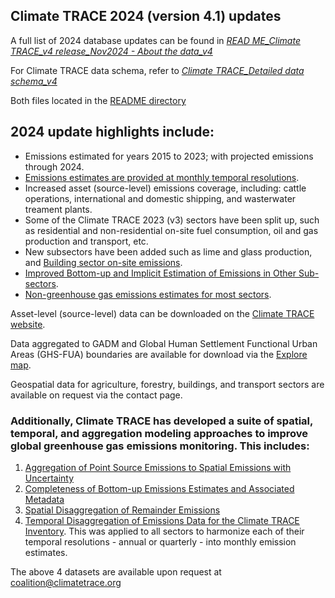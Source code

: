 ## Climate TRACE 2024 (version 4.1) updates
A full list of 2024 database updates can be found in [*READ ME_Climate TRACE_v4 release_Nov2024 - About the data_v4*](https://github.com/climatetracecoalition/methodology-documents/blob/main/2024/README/READ%20ME_Climate%20TRACE_v4%20release_Nov2024%20-%20About%20the%20data_v4.pdf) 

For Climate TRACE data schema, refer to [*Climate TRACE_Detailed data schema_v4*](https://github.com/climatetracecoalition/methodology-documents/blob/main/2024/README/Climate%20TRACE_Detailed%20data%20schema_v4.csv)

Both files located in the [README directory](https://github.com/climatetracecoalition/methodology-documents/tree/main/2024/README)

## 2024 update highlights include:
  - Emissions estimated for years 2015 to 2023; with projected emissions through 2024.
  - [Emissions estimates are provided at monthly temporal resolutions](https://github.com/climatetracecoalition/methodology-documents/blob/main/2024/Post%20Processing%20for%20Global%20Emissions%20and%20Metadata%20Completeness/Temporal%20Disaggregation%20of%20Emissions%20Data%20for%20the%20Climate%20TRACE%20Inventory.docx.pdf).
  - Increased asset (source-level) emissions coverage, including: cattle operations, international and domestic shipping, and wasterwater treament plants.
  - Some of the Climate TRACE 2023 (v3) sectors have been split up, such as residential and non-residential on-site fuel consumption, oil and gas production and transport, etc.
  - New subsectors have been added such as lime and glass production, and [Building sector on-site emissions](https://github.com/climatetracecoalition/methodology-documents/blob/main/2024/Buildings/Building%20Sector%20Methodology%20draft2024.docx.pdf).
  - [Improved Bottom-up and Implicit Estimation of Emissions in Other Sub-sectors](https://github.com/climatetracecoalition/methodology-documents/blob/main/2024/Other%20Sectors/Other%20Sectors-Data%20informed%20disaggregation%20and%20Implicit%20Estimation%20Methodology.docx.pdf).
  - [Non-greenhouse gas emissions estimates for most sectors](https://github.com/climatetracecoalition/methodology-documents/blob/main/2024/Non%20Greenhouse%20Gases/Non-Greenhouse%20Gas%20Emissions%20Estimates%20Across%20Sectors.docx.pdf). 

Asset-level (source-level) data can be downloaded on the [Climate TRACE website](https://climatetrace.org/). 

Data aggregated to GADM and Global Human Settlement Functional Urban Areas (GHS-FUA) boundaries are available for download via the [Explore map](https://climatetrace.org/explore/#admin=&gas=co2e&year=2022&timeframe=100&sector=&asset=).

Geospatial data for agriculture, forestry, buildings, and transport sectors are available on request via the contact page.

### Additionally, Climate TRACE has developed a suite of spatial, temporal, and aggregation modeling approaches to improve global greenhouse gas emissions monitoring. This includes:
  1) [Aggregation of Point Source Emissions to Spatial Emissions with Uncertainty](https://github.com/climatetracecoalition/methodology-documents/blob/main/2024/Post%20Processing%20for%20Global%20Emissions%20and%20Metadata%20Completeness/Aggregation%20of%20Point%20Source%20Emissions%20to%20Spatial%20Emissions%20with%20Uncertainty.docx.pdf) 
  2) [Completeness of Bottom-up Emissions Estimates and Associated Metadata](https://github.com/climatetracecoalition/methodology-documents/blob/main/2024/Post%20Processing%20for%20Global%20Emissions%20and%20Metadata%20Completeness/Completeness%20of%20Bottom-up%20Emissions%20Estimates%20and%20Associated%20Metadata.docx.pdf) 
  3) [Spatial Disaggregation of Remainder Emissions](https://github.com/climatetracecoalition/methodology-documents/blob/main/2024/Post%20Processing%20for%20Global%20Emissions%20and%20Metadata%20Completeness/Spatial%20Disaggregation%20of%20Remainder%20Emissions.docx.pdf)
  3) [Temporal Disaggregation of Emissions Data for the Climate TRACE Inventory](https://github.com/climatetracecoalition/methodology-documents/blob/main/2024/Post%20Processing%20for%20Global%20Emissions%20and%20Metadata%20Completeness/Temporal%20Disaggregation%20of%20Emissions%20Data%20for%20the%20Climate%20TRACE%20Inventory.docx.pdf). This was applied to all sectors to harmonize each of their temporal resolutions - annual or quarterly - into monthly emission estimates.

 The above 4 datasets are available upon request at coalition@climatetrace.org

